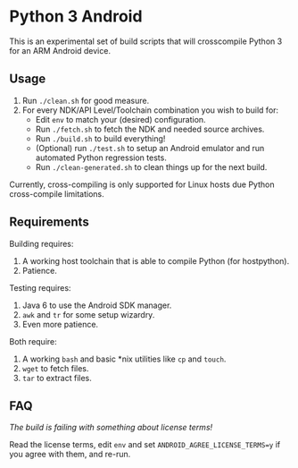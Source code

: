 Python 3 Android
================

This is an experimental set of build scripts that will crosscompile Python 3 for an ARM Android device.

Usage
------

1. Run `./clean.sh` for good measure.
2. For every NDK/API Level/Toolchain combination you wish to build for:
   * Edit `env` to match your (desired) configuration.
   * Run `./fetch.sh` to fetch the NDK and needed source archives.
   * Run `./build.sh` to build everything!
   * (Optional) run `./test.sh` to setup an Android emulator and run automated Python regression tests.
   * Run `./clean-generated.sh` to clean things up for the next build.

Currently, cross-compiling is only supported for Linux hosts due Python cross-compile limitations. 

Requirements
------------

Building requires:

1. A working host toolchain that is able to compile Python (for hostpython).
2. Patience.

Testing requires:

1. Java 6 to use the Android SDK manager.
2. `awk` and `tr` for some setup wizardry.
3. Even more patience.

Both require:

1. A working `bash` and basic *nix utilities like `cp` and `touch`.
2. `wget` to fetch files.
2. `tar` to extract files.

FAQ
---

*The build is failing with something about license terms!*

Read the license terms, edit `env` and set `ANDROID_AGREE_LICENSE_TERMS=y` if you agree with them, and re-run.
